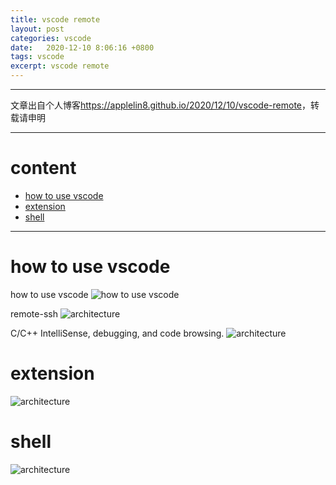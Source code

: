 ```yaml
---
title: vscode remote
layout: post
categories: vscode
date:   2020-12-10 8:06:16 +0800
tags: vscode
excerpt: vscode remote
---
```

--------------------
文章出自个人博客<https://applelin8.github.io/2020/12/10/vscode-remote>，转载请申明

------------------


# content <span id="home">

* [how to use vscode](#1)
* [extension](#2)
* [shell](#3)

  
----------------------------
# how to use vscode <span id="1">

how to use vscode
![how to use vscode](https://AppleLin8.github.io/assets/img/blog/vscode/vscode_extension.png)

remote-ssh
![architecture](https://AppleLin8.github.io/assets/img/blog/vscode/remote_ssh.png)


C/C++ IntelliSense, debugging, and code browsing.
![architecture](https://AppleLin8.github.io/assets/img/blog/vscode/remote-ssh_c_cpp_intellisense.png)

# extension <span id="2">

![architecture](https://AppleLin8.github.io/assets/img/blog/vscode/extension.png)

# shell <span id="3">

![architecture](https://AppleLin8.github.io/assets/img/blog/vscode/log_sh.png)